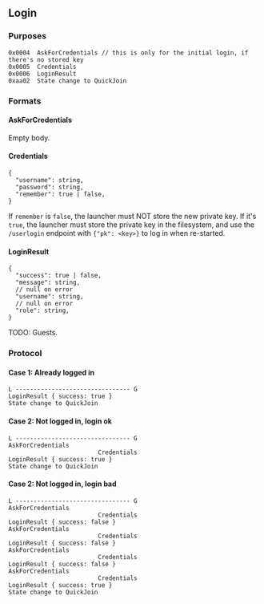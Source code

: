 ## Login

### Purposes

```
0x0004  AskForCredentials // this is only for the initial login, if there's no stored key
0x0005  Credentials
0x0006  LoginResult
0xaa02  State change to QuickJoin
```

### Formats

#### AskForCredentials

Empty body.

#### Credentials

```json5
{
  "username": string,
  "password": string,
  "remember": true | false,
}
```

If `remember` is `false`, the launcher must NOT store the new private key. If it's `true`, the launcher must store the private key in the filesystem, and use the `/userlogin` endpoint with `{"pk": <key>}` to log in when re-started.

#### LoginResult

```json5
{
  "success": true | false,
  "message": string,
  // null on error
  "username": string,
  // null on error
  "role": string,
}
```

TODO: Guests.

### Protocol

#### Case 1: Already logged in

```
L -------------------------------- G
LoginResult { success: true }
State change to QuickJoin
```

#### Case 2: Not logged in, login ok

```
L -------------------------------- G
AskForCredentials
                         Credentials
LoginResult { success: true }
State change to QuickJoin
```

#### Case 2: Not logged in, login bad

```
L -------------------------------- G
AskForCredentials
                         Credentials
LoginResult { success: false }
AskForCredentials
                         Credentials
LoginResult { success: false }
AskForCredentials
                         Credentials
LoginResult { success: false }
AskForCredentials
                         Credentials
LoginResult { success: true }
State change to QuickJoin
```

